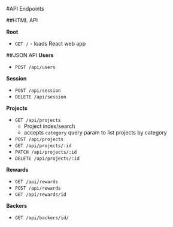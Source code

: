 #API Endpoints

##HTML API

**Root**
* `GET /` - loads React web app

##JSON API
**Users**
* `POST /api/users`

**Session**
* `POST /api/session`
* `DELETE /api/session`

**Projects**
* `GET /api/projects`
  * Project index/search
  * accepts `category` query param to list projects by category
* `POST /api/projects`
* `GET /api/projects/:id`
* `PATCH /api/projects/:id`
* `DELETE /api/projects/:id`

**Rewards**
* `GET /api/rewards`
* `POST /api/rewards`
* `GET /api/rewards/id`

**Backers**
* `GET /api/backers/id/`
